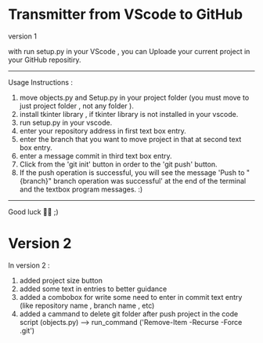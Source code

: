 # Transmitter from VScode to GitHub

version 1

with run setup.py in your VScode , you can Uploade your current project in your GitHub repositiry.
_________________________________________________________________________________________________________

Usage Instructions :

1. move objects.py and Setup.py in your project folder (you must move to just project folder , not any folder ).
2. install tkinter library , if tkinter library is not installed in your vscode.
3. run setup.py in your vscode.
4. enter your repository address in first text box entry.
5. enter the branch that you want to move project in that at second text box entry.
6. enter a message commit in third text box entry.
7. Click from the 'git init' button in order to the 'git push' button.
8. If the push operation is successful, you will see the message 'Push to "{branch}" branch operation was successful' at the end of the terminal and the textbox program messages. :)

_________________________________________________________________________________________________________

Good luck 🎉🚀 ;)

# Version 2
In version 2 :
1) added project size button
2) added some text in entries to better guidance
3) added a combobox for write some need to enter in commit text entry (like repository name , branch name , etc)
4) added a cammand to delete git folder after push project in the code script (objects.py) --> run_command ('Remove-Item -Recurse -Force .git')
